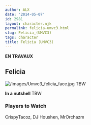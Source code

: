 ```yaml
---
author: ALX
date: '2014-05-07'
id: 2981
layout: character.njk
permalink: felicia-umvc3.html
slug: Felicia_(UMVC3)
tags: character
title: Felicia (UMVC3)
---
```


**EN TRAVAUX**

## Felicia

![](/images/Umvc3_felicia_face.jpg "/images/Umvc3_felicia_face.jpg") TBW

**In a nutshell** TBW

### Players to Watch

CrispyTacoz, DJ Houshen, MrOrchazm